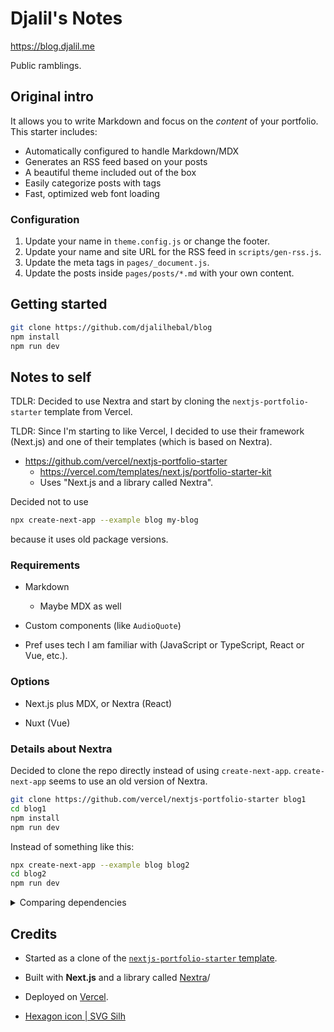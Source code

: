 # Djalil's Notes

https://blog.djalil.me

Public ramblings.


## Original intro

It allows you to write Markdown and focus on the _content_ of your portfolio. This starter includes:

- Automatically configured to handle Markdown/MDX
- Generates an RSS feed based on your posts
- A beautiful theme included out of the box
- Easily categorize posts with tags
- Fast, optimized web font loading

### Configuration

1. Update your name in `theme.config.js` or change the footer.
2. Update your name and site URL for the RSS feed in `scripts/gen-rss.js`.
3. Update the meta tags in `pages/_document.js`.
4. Update the posts inside `pages/posts/*.md` with your own content.


## Getting started

```sh
git clone https://github.com/djalilhebal/blog
npm install
npm run dev
```


## Notes to self

TDLR: Decided to use Nextra and start by cloning the `nextjs-portfolio-starter` template from Vercel.

TLDR: Since I'm starting to like Vercel, I decided to use their framework (Next.js) and one of their templates (which is based on Nextra).

- https://github.com/vercel/nextjs-portfolio-starter
    * https://vercel.com/templates/next.js/portfolio-starter-kit
    * Uses "Next.js and a library called Nextra".

Decided not to use
```sh
npx create-next-app --example blog my-blog
```
because it uses old package versions.

### Requirements

- Markdown
    * Maybe MDX as well

- Custom components (like `AudioQuote`)

- Pref uses tech I am familiar with (JavaScript or TypeScript, React or Vue, etc.).


### Options

- Next.js plus MDX, or Nextra (React)

- Nuxt (Vue)

### Details about Nextra

Decided to clone the repo directly instead of using `create-next-app`.
`create-next-app` seems to use an old version of Nextra.

```sh
git clone https://github.com/vercel/nextjs-portfolio-starter blog1
cd blog1
npm install
npm run dev
```

Instead of something like this:
```sh
npx create-next-app --example blog blog2
cd blog2
npm run dev
```

<details>
<summary>Comparing dependencies</summary>

`blog1/package.json`:
```json
{
  // ...
  "dependencies": {
    "gray-matter": "^4.0.3",
    "next": "^13.5.6",
    "nextra": "^2.13.2",
    "nextra-theme-blog": "^2.13.2",
    "react": "^18.2.0",
    "react-dom": "^18.2.0",
    "rss": "^1.2.2"
  },
  // No "devDependencies"
  // ...
}
```

`blog2/package.json`:
```json
{
  // ...
  "dependencies": {
    "gray-matter": "^4.0.3",
    "next": "latest",
    "nextra": "^2.0.0-beta.5",
    "nextra-theme-blog": "^2.0.0-beta.5",
    "react": "^18.2.0",
    "react-dom": "^18.2.0",
    "rss": "^1.2.2"
  },
  "devDependencies": {
    "@types/node": "^18.0.0",
    "@types/react": "^18.0.14",
    "@types/react-dom": "^18.0.5",
    "typescript": "^4.7.4"
  }
  // ...
}
```

</details>


## Credits

- Started as a clone of the [`nextjs-portfolio-starter` template](https://github.com/vercel/nextjs-portfolio-starter).
- Built with **Next.js** and a library called [Nextra](https://nextra.vercel.app/)/
- Deployed on [Vercel](https://vercel.com/).

- [Hexagon icon | SVG Silh](https://svgsilh.com/image/3202629.html)
